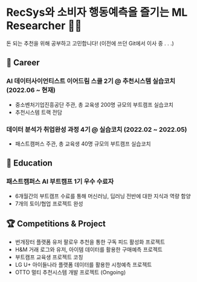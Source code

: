 # RecSys와 소비자 행동예측을 즐기는 ML Researcher 🛒✨  
   
돈 되는 추천을 위해 공부하고 고민합니다! (이전에 쓰던 Git에서 이사 중 . . .)
    
    
## 🎯 Career   
### **AI 데이터사이언티스트 이어드림 스쿨 2기 @ 추천시스템 실습코치 (2022.06 ~ 현재)**    
* 중소벤처기업진흥공단 주관, 총 교육생 200명 규모의 부트캠프 실습코치   
* 추천시스템 트랙 전담
     
### **데이터 분석가 취업완성 과정 4기 @ 실습코치 (2022.02 ~ 2022.05)**    
* 패스트캠퍼스 주관, 총 교육생 40명 규모의 부트캠프 실습코치   
   
   
   
## 🔖 Education    
### **패스트캠퍼스 AI 부트캠프 1기 우수 수료자**    
* 6개월간의 부트캠프 수료를 통해 머신러닝, 딥러닝 전반에 대한 지식과 역량 함양  
* 7개의 토이/협업 프로젝트 완성 
   
    
    
## 🏆 Competitions & Project   
* 번개장터 플랫폼 유저 팔로우 추천을 통한 구독 피드 활성화 프로젝트
* H&M 거래 로그와 유저, 아이템 데이터를 활용한 구매예측 프로젝트
* 부트캠프 교육생 프로젝트 코칭
* LG U+ 아이들나라 플랫폼 데이터를 활용한 시청예측 프로젝트
* OTTO 멀티 추천시스템 개발 프로젝트 (Ongoing)
